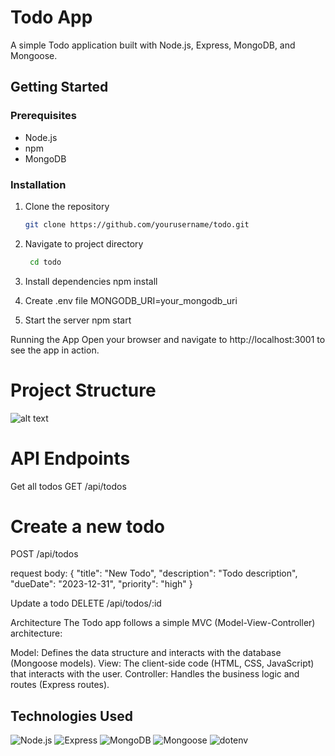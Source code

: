 # Todo App

A simple Todo application built with Node.js, Express, MongoDB, and Mongoose.

## Getting Started

### Prerequisites

- Node.js
- npm
- MongoDB

### Installation

1. Clone the repository
   ```sh
   git clone https://github.com/yourusername/todo.git

2. Navigate to project directory
     ```sh
      cd todo

3. Install dependencies
npm install

4. Create .env file
MONGODB_URI=your_mongodb_uri

5. Start the server
npm start

Running the App
Open your browser and navigate to http://localhost:3001 to see the app in action.

# Project Structure
![alt text](image.png)

# API Endpoints
Get all todos
GET /api/todos

# Create a new todo
POST /api/todos

request body:
{
  "title": "New Todo",
  "description": "Todo description",
  "dueDate": "2023-12-31",
  "priority": "high"
}

Update a todo
DELETE /api/todos/:id

Architecture
The Todo app follows a simple MVC (Model-View-Controller) architecture:

Model: Defines the data structure and interacts with the database (Mongoose models).
View: The client-side code (HTML, CSS, JavaScript) that interacts with the user.
Controller: Handles the business logic and routes (Express routes).


## Technologies Used
<img alt="Node.js" src="https://img.shields.io/badge/Node.js-339933?style=for-the-badge&amp;logo=nodedotjs&amp;logoColor=white">
<img alt="Express" src="https://img.shields.io/badge/Express-000000?style=for-the-badge&amp;logo=express&amp;logoColor=white">
<img alt="MongoDB" src="https://img.shields.io/badge/MongoDB-47A248?style=for-the-badge&amp;logo=mongodb&amp;logoColor=white">
<img alt="Mongoose" src="https://img.shields.io/badge/Mongoose-880000?style=for-the-badge&amp;logo=mongoose&amp;logoColor=white">
<img alt="dotenv" src="https://img.shields.io/badge/dotenv-ECD53F?style=for-the-badge&amp;logo=dotenv&amp;logoColor=black">

